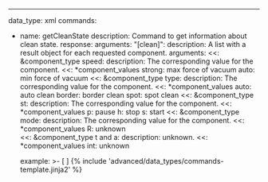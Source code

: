 ---
data_type: xml
commands:
  - name: getCleanState
    description: Command to get information about clean state.
    response:
      arguments:
        "[clean]":
          description: A list with a result object for each requested component.
          arguments:
            <<: &component_type
              speed:
                description: The corresponding value for the component.
                <<: *component_values
            strong: max force of vacuum
            auto: min force of vacuum
            <<: &component_type
              type:
                description: The corresponding value for the component.
                <<: *component_values
            auto: auto clean
            border: border clean
            spot: spot clean
            <<: &component_type
              st:
                description: The corresponding value for the component.
                <<: *component_values
            p: pause
            h: stop
            s: start
            <<: &component_type
              mode:
                description: The corresponding value for the component.
                <<: *component_values
            R: unknown            
            <<: &component_type
              t and a:
                description: unknown.
                <<: *component_values
            int: unknown

      example: >-
        [
          <clean type='auto' speed='standard' st='h' mode='R' t='100' a='100'/>
        ]
{% include 'advanced/data_types/commands-template.jinja2' %}

